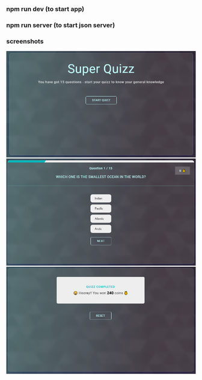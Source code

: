 ### npm run dev (to start app)

### npm run server (to start json server)

### screenshots

![Screenshot](/screenshots/screen-1.png)
![Alt text](/screenshots/screen-2.png)
![Alt text](/screenshots/screen-3.png)
